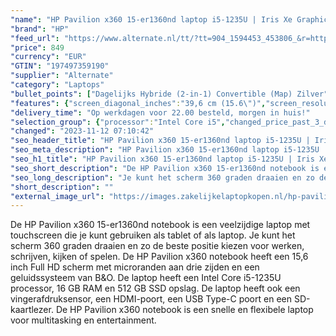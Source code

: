 ```yaml
---
"name": "HP Pavilion x360 15-er1360nd laptop i5-1235U | Iris Xe Graphics | 16 GB | 512 GB SSD | Touch"
"brand": "HP"
"feed_url": "https://www.alternate.nl/tt/?tt=904_1594453_453806_&r=https%3A%2F%2Fwww.alternate.nl%2Fhtml%2Fproduct%2F1920342%3Futm_source%3Dtradetracker%26utm_medium%3Dcpc%26utm_campaign%3Dtradetracker_Laptop%26utm_term%3DPL6HZNOE"
"price": 849
"currency": "EUR"
"GTIN": "197497359190"
"supplier": "Alternate"
"category": "Laptops"
"bullet_points": ["Dagelijks Hybride (2-in-1) Convertible (Map) Zilver","Intel® Core™ i5 i5-1235U","Touchscreen 39,6 cm (15.6\") Full HD 1920 x 1080 Pixels IPS 16:9","16 GB DDR4-SDRAM 3200 MHz 2 x 8 GB","512 GB SSD","Intel Iris Xe Graphics","Wi-Fi 6 (802.11ax) Bluetooth 5.2","Lithium-Polymeer (LiPo) 43 Wh 8,5 uur 45 W","Windows 11 Home"]
"features": {"screen_diagonal_inches":"39,6 cm (15.6\")","screen_resolution":"1920 x 1080 Pixels","processor_family":"Intel® Core™ i5","memory_size":"16 GB","memory_type":"DDR4-SDRAM","total_storage_space":"512 GB","operating_system":"Windows 11 Home","battery_capacity":"43 Wh","width":"357,6 mm","depth":"229,2 mm","height":"19,9 mm","weight":"1,79 kg","graphics_card":"Intel Iris Xe Graphics"}
"delivery_time": "Op werkdagen voor 22.00 besteld, morgen in huis!"
"selection_group": {"processor":"Intel Core i5","changed_price_past_3_days":false,"product_family":"Pavilion x360"}
"changed": "2023-11-12 07:10:42"
"seo_header_title": "HP Pavilion x360 15-er1360nd laptop i5-1235U | Iris Xe Graphics | 16 GB | 512 GB SSD | Touch"
"seo_meta_description": "HP Pavilion x360 15-er1360nd laptop i5-1235U | Iris Xe Graphics | 16 GB | 512 GB SSD | Touch"
"seo_h1_title": "HP Pavilion x360 15-er1360nd laptop i5-1235U | Iris Xe Graphics | 16 GB | 512 GB SSD | Touch"
"seo_short_description": "De HP Pavilion x360 15-er1360nd notebook is een veelzijdige laptop met touchscreen die je kunt gebruiken als tablet of als laptop."
"seo_long_description": "Je kunt het scherm 360 graden draaien en zo de beste positie kiezen voor werken, schrijven, kijken of spelen. De HP Pavilion x360 notebook heeft een 15,6 inch Full HD scherm met microranden aan drie zijden en een geluidssysteem van B&O. De laptop heeft een Intel Core i5-1235U processor, 16 GB RAM en 512 GB SSD opslag. De laptop heeft ook een vingerafdruksensor, een HDMI-poort, een USB Type-C poort en een SD-kaartlezer. De HP Pavilion x360 notebook is een snelle en flexibele laptop voor multitasking en entertainment."
"short_description": ""
"external_image_url": "https://images.zakelijkelaptopkopen.nl/hp-pavilion-x360-15-er1360nd-laptop-i5-1235u-iris-xe-graphics-16-gb-512-gb-ssd-touch.webp"
---
```


De HP Pavilion x360 15-er1360nd notebook is een veelzijdige laptop met touchscreen die je kunt gebruiken als tablet of als laptop. Je kunt het scherm 360 graden draaien en zo de beste positie kiezen voor werken, schrijven, kijken of spelen. De HP Pavilion x360 notebook heeft een 15,6 inch Full HD scherm met microranden aan drie zijden en een geluidssysteem van B&O. De laptop heeft een Intel Core i5-1235U processor, 16 GB RAM en 512 GB SSD opslag. De laptop heeft ook een vingerafdruksensor, een HDMI-poort, een USB Type-C poort en een SD-kaartlezer. De HP Pavilion x360 notebook is een snelle en flexibele laptop voor multitasking en entertainment.